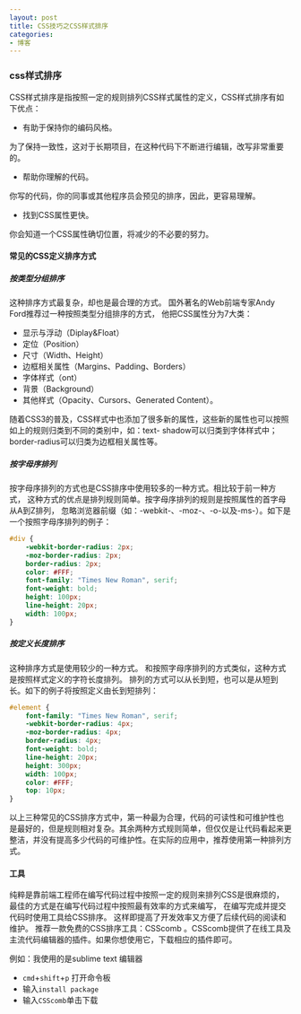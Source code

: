 ```yaml
---
layout: post
title: CSS技巧之CSS样式排序
categories:
- 博客
---
```


### css样式排序

CSS样式排序是指按照一定的规则排列CSS样式属性的定义，CSS样式排序有如下优点：

+ 有助于保持你的编码风格。

为了保持一致性，这对于长期项目，在这种代码下不断进行编辑，改写非常重要的。

+ 帮助你理解的代码。

你写的代码，你的同事或其他程序员会预见的排序，因此，更容易理解。

+ 找到CSS属性更快。

你会知道一个CSS属性确切位置，将减少的不必要的努力。

#### 常见的CSS定义排序方式

##### 按类型分组排序

这种排序方式最复杂，却也是最合理的方式。
国外著名的Web前端专家Andy Ford推荐过一种按照类型分组排序的方式，
他把CSS属性分为7大类：

+ 显示与浮动（Diplay&Float）
+ 定位（Position）
+ 尺寸（Width、Height）
+ 边框相关属性（Margins、Padding、Borders）
+ 字体样式（ont）
+ 背景（Background）
+ 其他样式（Opacity、Cursors、Generated Content）。

随着CSS3的普及，CSS样式中也添加了很多新的属性，这些新的属性也可以按照如上的规则归类到不同的类别中，如：text- shadow可以归类到字体样式中；border-radius可以归类为边框相关属性等。

##### 按字母序排列

按字母序排列的方式也是CSS排序中使用较多的一种方式。相比较于前一种方式，
这种方式的优点是排列规则简单。按字母序排列的规则是按照属性的首字母从A到Z排列，
忽略浏览器前缀（如：-webkit-、-moz-、-o-以及-ms-）。如下是一个按照字母序排列的例子：

```css
#div {
    -webkit-border-radius: 2px;
    -moz-border-radius: 2px;
    border-radius: 2px;
    color: #FFF;  
    font-family: "Times New Roman", serif;  
    font-weight: bold;  
    height: 100px;  
    line-height: 20px;  
    width: 100px;  
}
```
##### 按定义长度排序
这种排序方式是使用较少的一种方式。
和按照字母序排列的方式类似，这种方式是按照样式定义的字符长度排列。
排列的方式可以从长到短，也可以是从短到长。如下的例子将按照定义由长到短排列：

```css
#element {
    font-family: "Times New Roman", serif;  
    -webkit-border-radius: 4px;
    -moz-border-radius: 4px;
    border-radius: 4px;
    font-weight: bold;  
    line-height: 20px;  
    height: 300px;  
    width: 100px;  
    color: #FFF;  
    top: 10px;  
}
```
以上三种常见的CSS排序方式中，第一种最为合理，代码的可读性和可维护性也是最好的，但是规则相对复杂。其余两种方式规则简单，但仅仅是让代码看起来更整洁，并没有提高多少代码的可维护性。在实际的应用中，推荐使用第一种排列方式。

#### 工具

纯粹是靠前端工程师在编写代码过程中按照一定的规则来排列CSS是很麻烦的，
最佳的方式是在编写代码过程中按照最有效率的方式来编写，
在编写完成并提交代码时使用工具给CSS排序。
这样即提高了开发效率又方便了后续代码的阅读和维护。
推荐一款免费的CSS排序工具：CSScomb 。CSScomb提供了在线工具及主流代码编辑器的插件。如果你想使用它，下载相应的插件即可。

例如：我使用的是sublime text 编辑器

+ `cmd`+`shift`+`p` 打开命令板
+ 输入`install package`
+ 输入`CSScomb`单击下载
